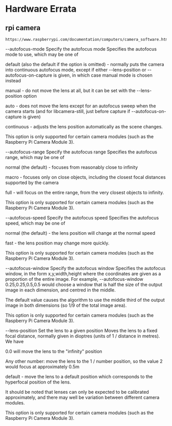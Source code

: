 # Hardware Errata


## rpi camera
```plaintext
https://www.raspberrypi.com/documentation/computers/camera_software.html
```

--autofocus-mode Specify the autofocus mode <string>
Specifies the autofocus mode to use, which may be one of

default (also the default if the option is omitted) - normally puts the camera into continuous autofocus mode, except if either --lens-position or --autofocus-on-capture is given, in which case manual mode is chosen instead

manual - do not move the lens at all, but it can be set with the --lens-position option

auto - does not move the lens except for an autofocus sweep when the camera starts (and for libcamera-still, just before capture if --autofocus-on-capture is given)

continuous - adjusts the lens position automatically as the scene changes.

This option is only supported for certain camera modules (such as the Raspberry Pi Camera Module 3).

--autofocus-range Specify the autofocus range <string>
Specifies the autofocus range, which may be one of

normal (the default) - focuses from reasonably close to infinity

macro - focuses only on close objects, including the closest focal distances supported by the camera

full - will focus on the entire range, from the very closest objects to infinity.

This option is only supported for certain camera modules (such as the Raspberry Pi Camera Module 3).

--autofocus-speed Specify the autofocus speed <string>
Specifies the autofocus speed, which may be one of

normal (the default) - the lens position will change at the normal speed

fast - the lens position may change more quickly.

This option is only supported for certain camera modules (such as the Raspberry Pi Camera Module 3).

--autofocus-window Specify the autofocus window
Specifies the autofocus window, in the form x,y,width,height where the coordinates are given as a proportion of the entire image. For example, --autofocus-window 0.25,0.25,0.5,0.5 would choose a window that is half the size of the output image in each dimension, and centred in the middle.

The default value causes the algorithm to use the middle third of the output image in both dimensions (so 1/9 of the total image area).

This option is only supported for certain camera modules (such as the Raspberry Pi Camera Module 3).

--lens-position Set the lens to a given position <string>
Moves the lens to a fixed focal distance, normally given in dioptres (units of 1 / distance in metres). We have

0.0 will move the lens to the "infinity" position

Any other number: move the lens to the 1 / number position, so the value 2 would focus at approximately 0.5m

default - move the lens to a default position which corresponds to the hyperfocal position of the lens.

It should be noted that lenses can only be expected to be calibrated approximately, and there may well be variation between different camera modules.

This option is only supported for certain camera modules (such as the Raspberry Pi Camera Module 3).